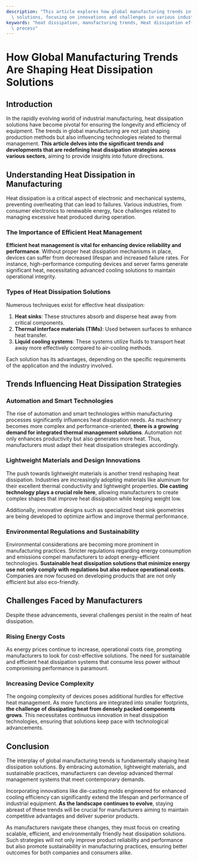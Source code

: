 ```yaml
---
description: "This article explores how global manufacturing trends influence heat dissipation\
  \ solutions, focusing on innovations and challenges in various industries."
keywords: "heat dissipation, manufacturing trends, Heat dissipation efficiency, Die casting\
  \ process"
---
```

# How Global Manufacturing Trends Are Shaping Heat Dissipation Solutions

## Introduction

In the rapidly evolving world of industrial manufacturing, heat dissipation solutions have become pivotal for ensuring the longevity and efficiency of equipment. The trends in global manufacturing are not just shaping production methods but also influencing technologies related to thermal management. **This article delves into the significant trends and developments that are redefining heat dissipation strategies across various sectors**, aiming to provide insights into future directions.

## Understanding Heat Dissipation in Manufacturing

Heat dissipation is a critical aspect of electronic and mechanical systems, preventing overheating that can lead to failures. Various industries, from consumer electronics to renewable energy, face challenges related to managing excessive heat produced during operation. 

### The Importance of Efficient Heat Management

**Efficient heat management is vital for enhancing device reliability and performance**. Without proper heat dissipation mechanisms in place, devices can suffer from decreased lifespan and increased failure rates. For instance, high-performance computing devices and server farms generate significant heat, necessitating advanced cooling solutions to maintain operational integrity.

### Types of Heat Dissipation Solutions

Numerous techniques exist for effective heat dissipation:
1. **Heat sinks**: These structures absorb and disperse heat away from critical components. 
2. **Thermal interface materials (TIMs)**: Used between surfaces to enhance heat transfer.
3. **Liquid cooling systems**: These systems utilize fluids to transport heat away more effectively compared to air-cooling methods.

Each solution has its advantages, depending on the specific requirements of the application and the industry involved.

## Trends Influencing Heat Dissipation Strategies

### Automation and Smart Technologies

The rise of automation and smart technologies within manufacturing processes significantly influences heat dissipation needs. As machinery becomes more complex and performance-oriented, **there is a growing demand for integrated thermal management solutions**. Automation not only enhances productivity but also generates more heat. Thus, manufacturers must adapt their heat dissipation strategies accordingly.

### Lightweight Materials and Design Innovations

The push towards lightweight materials is another trend reshaping heat dissipation. Industries are increasingly adopting materials like aluminum for their excellent thermal conductivity and lightweight properties. **Die casting technology plays a crucial role here**, allowing manufacturers to create complex shapes that improve heat dissipation while keeping weight low.

Additionally, innovative designs such as specialized heat sink geometries are being developed to optimize airflow and improve thermal performance.

### Environmental Regulations and Sustainability

Environmental considerations are becoming more prominent in manufacturing practices. Stricter regulations regarding energy consumption and emissions compel manufacturers to adopt energy-efficient technologies. **Sustainable heat dissipation solutions that minimize energy use not only comply with regulations but also reduce operational costs**. Companies are now focused on developing products that are not only efficient but also eco-friendly.

## Challenges Faced by Manufacturers

Despite these advancements, several challenges persist in the realm of heat dissipation. 

### Rising Energy Costs

As energy prices continue to increase, operational costs rise, prompting manufacturers to look for cost-effective solutions. The need for sustainable and efficient heat dissipation systems that consume less power without compromising performance is paramount. 

### Increasing Device Complexity

The ongoing complexity of devices poses additional hurdles for effective heat management. As more functions are integrated into smaller footprints, **the challenge of dissipating heat from densely packed components grows**. This necessitates continuous innovation in heat dissipation technologies, ensuring that solutions keep pace with technological advancements.

## Conclusion

The interplay of global manufacturing trends is fundamentally shaping heat dissipation solutions. By embracing automation, lightweight materials, and sustainable practices, manufacturers can develop advanced thermal management systems that meet contemporary demands. 

Incorporating innovations like die-casting molds engineered for enhanced cooling efficiency can significantly extend the lifespan and performance of industrial equipment. **As the landscape continues to evolve**, staying abreast of these trends will be crucial for manufacturers aiming to maintain competitive advantages and deliver superior products.

As manufacturers navigate these changes, they must focus on creating scalable, efficient, and environmentally friendly heat dissipation solutions. Such strategies will not only improve product reliability and performance but also promote sustainability in manufacturing practices, ensuring better outcomes for both companies and consumers alike.

